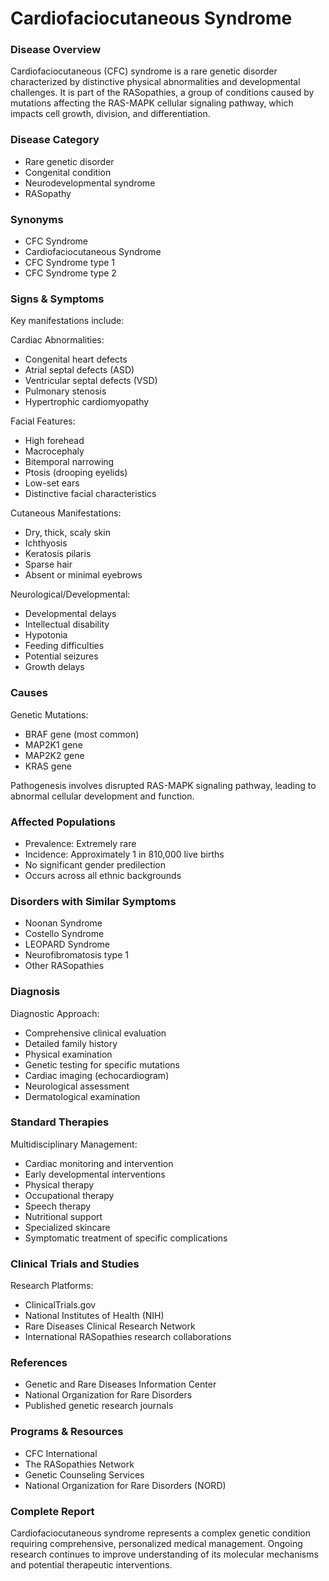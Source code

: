 # Cardiofaciocutaneous Syndrome

### Disease Overview
Cardiofaciocutaneous (CFC) syndrome is a rare genetic disorder characterized by distinctive physical abnormalities and developmental challenges. It is part of the RASopathies, a group of conditions caused by mutations affecting the RAS-MAPK cellular signaling pathway, which impacts cell growth, division, and differentiation.

### Disease Category
- Rare genetic disorder
- Congenital condition
- Neurodevelopmental syndrome
- RASopathy

### Synonyms
- CFC Syndrome
- Cardiofaciocutaneous Syndrome
- CFC Syndrome type 1
- CFC Syndrome type 2

### Signs & Symptoms
Key manifestations include:

Cardiac Abnormalities:
- Congenital heart defects
- Atrial septal defects (ASD)
- Ventricular septal defects (VSD)
- Pulmonary stenosis
- Hypertrophic cardiomyopathy

Facial Features:
- High forehead
- Macrocephaly
- Bitemporal narrowing
- Ptosis (drooping eyelids)
- Low-set ears
- Distinctive facial characteristics

Cutaneous Manifestations:
- Dry, thick, scaly skin
- Ichthyosis
- Keratosis pilaris
- Sparse hair
- Absent or minimal eyebrows

Neurological/Developmental:
- Developmental delays
- Intellectual disability
- Hypotonia
- Feeding difficulties
- Potential seizures
- Growth delays

### Causes
Genetic Mutations:
- BRAF gene (most common)
- MAP2K1 gene
- MAP2K2 gene
- KRAS gene

Pathogenesis involves disrupted RAS-MAPK signaling pathway, leading to abnormal cellular development and function.

### Affected Populations
- Prevalence: Extremely rare
- Incidence: Approximately 1 in 810,000 live births
- No significant gender predilection
- Occurs across all ethnic backgrounds

### Disorders with Similar Symptoms
- Noonan Syndrome
- Costello Syndrome
- LEOPARD Syndrome
- Neurofibromatosis type 1
- Other RASopathies

### Diagnosis
Diagnostic Approach:
- Comprehensive clinical evaluation
- Detailed family history
- Physical examination
- Genetic testing for specific mutations
- Cardiac imaging (echocardiogram)
- Neurological assessment
- Dermatological examination

### Standard Therapies
Multidisciplinary Management:
- Cardiac monitoring and intervention
- Early developmental interventions
- Physical therapy
- Occupational therapy
- Speech therapy
- Nutritional support
- Specialized skincare
- Symptomatic treatment of specific complications

### Clinical Trials and Studies
Research Platforms:
- ClinicalTrials.gov
- National Institutes of Health (NIH)
- Rare Diseases Clinical Research Network
- International RASopathies research collaborations

### References
- Genetic and Rare Diseases Information Center
- National Organization for Rare Disorders
- Published genetic research journals

### Programs & Resources
- CFC International
- The RASopathies Network
- Genetic Counseling Services
- National Organization for Rare Disorders (NORD)

### Complete Report
Cardiofaciocutaneous syndrome represents a complex genetic condition requiring comprehensive, personalized medical management. Ongoing research continues to improve understanding of its molecular mechanisms and potential therapeutic interventions.